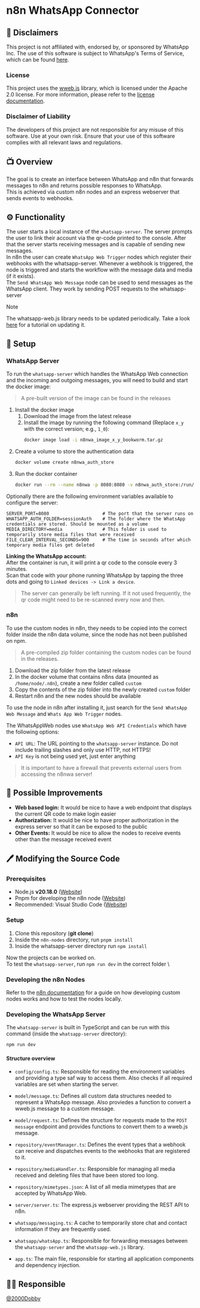 # n8n WhatsApp Connector
## 📃 Disclaimers 
This project is not affiliated with, endorsed by, or sponsored by WhatsApp Inc. The use of this software is subject to WhatsApp's Terms of Service, which can be found [here](https://www.whatsapp.com/legal/terms-of-service).

### License
This project uses the [wweb.js](https://github.com/pedroslopez/whatsapp-web.js) library, which is licensed under the Apache 2.0 license. For more information, please refer to the [license documentation](https://www.apache.org/licenses/LICENSE-2.0).

### Disclaimer of Liability
The developers of this project are not responsible for any misuse of this software. Use at your own risk. Ensure that your use of this software complies with all relevant laws and regulations.

## 📺 Overview
The goal is to create an interface between WhatsApp and n8n that forwards messages to n8n and returns possible responses to WhatsApp. \
This is achieved via custom n8n nodes and an express webserver that sends events to webhooks.

## ⚙️ Functionality
The user starts a local instance of the `whatsapp-server`. The server prompts the user to link their account via the qr-code printed to the console. 
After that the server starts receiving messages and is capable of sending new messages. \
In n8n the user can create `WhatsApp Web Trigger` nodes which register their webhooks with the whatsapp-server. Whenever a webhook is triggered, the node is triggered and starts the workflow with the message data and media (if it exists). \
The `Send WhatsApp Web Message` node can be used to send messages as the WhatsApp client. They work by sending POST requests to the whatsapp-server

> [!NOTE]
> The whatsapp-web.js library needs to be updated periodically. Take a look [here](./docs/update-wwebjs.md) for a tutorial on updating it.

## 🔧 Setup
### WhatsApp Server 
To run the `whatsapp-server` which handles the WhatsApp Web connection and the incoming and outgoing messages, you will need to build and start the docker image:
> A pre-built version of the image can be found in the releases

1. Install the docker image
    1. Download the image from the latest release
    1. Install the image by running the following command (Replace `x_y` with the correct version; e.g., `1_0`):
        ```sh
        docker image load -i n8nwa_image_x_y_bookworm.tar.gz
        ``` 
1. Create a volume to store the authentication data
    ```sh
    docker volume create n8nwa_auth_store
    ```
1. Run the docker container
    ```sh
    docker run --rm --name n8nwa -p 8080:8080 -v n8nwa_auth_store:/run/sessionAuth decepticons/n8nwa:1.0-bookworm
    ```

Optionally there are the following environment variables available to configure the server:
```dosini
SERVER_PORT=8080                    # The port that the server runs on
WHATSAPP_AUTH_FOLDER=sessionAuth    # The folder where the WhatsApp credentials are stored. Should be mounted as a volume
MEDIA_DIRECTORY=media               # This folder is used to temporarily store media files that were received
FILE_CLEAR_INTERVAL_SECONDS=900     # The time in seconds after which temporary media files get deleted
```

**Linking the WhatsApp account:** \
After the container is run, it will print a qr code to the console every 3 minutes. \
Scan that code with your phone running WhatsApp by tapping the three dots and going to `Linked devices -> Link a device`.

> The server can generally be left running. If it not used frequently, the qr code might need to be re-scanned every now and then.

### n8n
To use the custom nodes in n8n, they needs to be copied into the correct folder inside the n8n data volume, since the node has not been published on npm.
> A pre-compiled zip folder containing the custom nodes can be found in the releases.

1. Download the zip folder from the latest release
1. In the docker volume that contains n8ns data (mounted as `/home/node/.n8n`), create a new folder called `custom`
1. Copy the contents of the zip folder into the newly created `custom` folder
1. Restart n8n and the new nodes should be available

To use the node in n8n after installing it, just search for the `Send WhatsApp Web Message` and `Whats App Web Trigger` nodes.

The WhatsAppWeb nodes use `WhatsApp Web API Credentials` which have the following options: 
- `API URL`: The URL pointing to the `whatsapp-server` instance. Do not include trailing slashes and only use HTTP, not HTTPS!
- `API Key` is not being used yet, just enter anything 

> It is important to have a firewall that prevents external users from accessing the n8nwa server!

## 🚀 Possible Improvements 
- **Web based login:** It would be nice to have a web endpoint that displays the current QR code to make login easier
- **Authorization:** It would be nice to have proper authorization in the express server so that it can be exposed to the public
- **Other Events:** It would be nice to allow the nodes to receive events other than the message received event

## 🖊️ Modifying the Source Code
### Prerequisites
 - Node.js **v20.18.0** ([Website](https://nodejs.org/en/download/prebuilt-installer))
 - Pnpm for developing the n8n node ([Website](https://pnpm.io/installation))
 - Recommended: Visual Studio Code ([Website](https://code.visualstudio.com/Download))

### Setup
1. Clone this repository (**git clone**)
1. Inside the `n8n-nodes` directory, run `pnpm install`
1. Inside the whatsapp-server directory run `npm install`

Now the projects can be worked on. \
To test the `whatsapp-server`, run `npm run dev` in the correct folder \

### Developing the n8n Nodes
Refer to the [n8n documentation](https://docs.n8n.io/integrations/creating-nodes/overview/) for a guide on how developing custom nodes works and how to test the nodes locally.

### Developing the WhatsApp Server
The `whatsapp-server` is built in TypeScript and can be run with this command (inside the `whatsapp-server` directory):
```sh
npm run dev
```

#### Structure overview
- `config/config.ts`: Responsible for reading the environment variables and providing a type saf way to access them. Also checks if all required variables are set when starting the server.

- `model/message.ts`: Defines all custom data structures needed to represent a WhatsApp message. Also proviedes a function to convert a wweb.js message to a custom message.
- `model/request.ts`: Defines the structure for requests made to the `POST message` endpoint and provides functions to convert them to a wweb.js message.

- `repository/eventManager.ts`: Defines the event types that a webhook can receive and dispatches events to the webhooks that are registered to it.
- `repository/mediaHandler.ts`: Responsible for managing all media received and deleting files that have been stored too long.
- `repository/mimetypes.json`: A list of all media mimetypes that are accepted by WhatsApp Web.

- `server/server.ts`: The express.js webserver providing the REST API to n8n.

- `whatsapp/messaging.ts`: A cache to temporarily store chat and contact information if they are frequently used.
- `whatsapp/whatsApp.ts`: Responsible for forwarding messages between the `whatsapp-server` and the `whatsapp-web.js` library.

- `app.ts`: The main file, responsible for starting all application components and dependency injection.

## 👨‍💻 Responsible
[@2000Dobby](https://github.com/2000Dobby)

